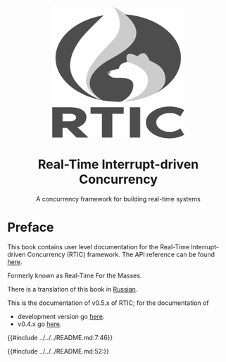 <p align="center">
  <img width="300" height="300" src="RTIC.svg">
</p>

<h1 align="center">Real-Time Interrupt-driven Concurrency</h1>

<p align="center">A concurrency framework for building real-time systems</p>

# Preface

This book contains user level documentation for the Real-Time Interrupt-driven Concurrency
(RTIC) framework. The API reference can be found [here](../../api/).

Formerly known as Real-Time For the Masses.

There is a translation of this book in [Russian].

[Russian]: ../ru/index.html

This is the documentation of v0.5.x of RTIC; for the documentation of

* development version go [here](/dev).
* v0.4.x go [here](/0.4).

{{#include ../../../README.md:7:46}}

{{#include ../../../README.md:52:}}

